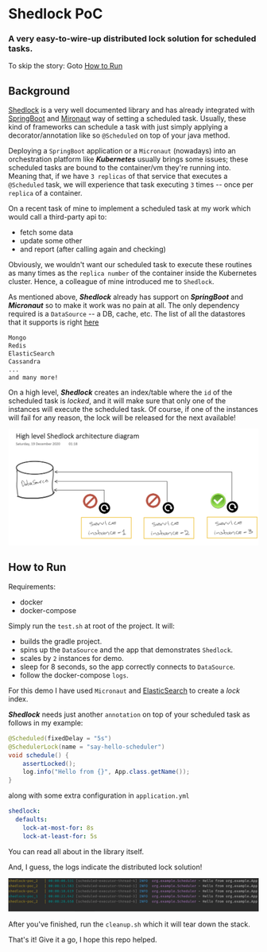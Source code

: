 # Shedlock PoC

### A very easy-to-wire-up distributed lock solution for scheduled tasks.

To skip the story: Goto [How to Run](#how-to-run)

## Background

[Shedlock](https://github.com/lukas-krecan/ShedLock) 
is a very well documented library and has already integrated with 
[SpringBoot](https://spring.io/projects/spring-boot) 
and [Mironaut](https://micronaut.io/) way of setting a scheduled task.
Usually, these kind of frameworks can schedule a task with just simply
applying a decorator/annotation like so `@Scheduled` on top of your java
method.

Deploying a `SpringBoot` application or a `Micronaut` (nowadays) into an
orchestration platform like ***Kubernetes*** usually brings some issues; 
these scheduled tasks are bound to the container/vm they're running into.
Meaning that, if we have `3 replicas` of that service that executes a 
`@Scheduled` task, we will experience that task executing `3` times -- once per `replica` of a container.

On a recent task of mine to implement a scheduled task at my work 
which would call a third-party api to:
- fetch some data
- update some other
- and report (after calling again and checking)

Obviously, we wouldn't want our scheduled task to execute these routines
as many times as the `replica number` of the container inside the Kubernetes cluster.
Hence, a colleague of mine introduced me to `Shedlock`.

As mentioned above, ***Shedlock*** already has support on ***SpringBoot***
and ***Micronaut*** so to make it work was no pain at all. The only dependency
required is a `DataSource` -- a DB, cache, etc. The list of all the datastores
that it supports is right [here](https://github.com/lukas-krecan/ShedLock#configure-lockprovider)
```
Mongo
Redis
ElasticSearch
Cassandra
...
and many more!
```

On a high level, ***Shedlock*** creates an index/table where the `id` of the scheduled
task is *locked*, and it will make sure that only one of the instances
will execute the scheduled task. Of course, if one of the instances will fail for any reason,
the lock will be released for the next available!

![high_level_architecture_diagram](./docs/shedlock_high_level.png)

## How to Run

Requirements:
- docker
- docker-compose

Simply run the `test.sh` at root of the project. It will:
- builds the gradle project.
- spins up the `DataSource` and the app that demonstrates `Shedlock`.
- scales by `2` instances for demo.
- sleep for 8 seconds, so the app correctly connects to `DataSource`.
- follow the docker-compose `logs`.

For this demo I have used `Micronaut` and [ElasticSearch](https://www.elastic.co/elasticsearch/service?ultron=B-Stack-Trials-EMEA-UK-Exact&gambit=Elasticsearch-Core&blade=adwords-s&hulk=cpc&Device=c&thor=elasticsearch&gclid=EAIaIQobChMI6_brpt7Y7QIVmLWyCh2uZg_-EAAYASAAEgIP1_D_BwE)
to create a *lock* index.

***Shedlock*** needs just another `annotation` on top of your scheduled task as follows in my example:
```java
@Scheduled(fixedDelay = "5s")
@SchedulerLock(name = "say-hello-scheduler")
void schedule() {
    assertLocked();
    log.info("Hello from {}", App.class.getName());
}
```
along with some extra configuration in `application.yml`
```yaml
shedlock:
  defaults:
    lock-at-most-for: 8s
    lock-at-least-for: 5s
```
You can read all about in the library itself.

And, I guess, the logs indicate the distributed lock solution!

![](./docs/proof.png)

After you've finished, run the `cleanup.sh` which it will tear down the stack.

That's it! Give it a go, I hope this repo helped.